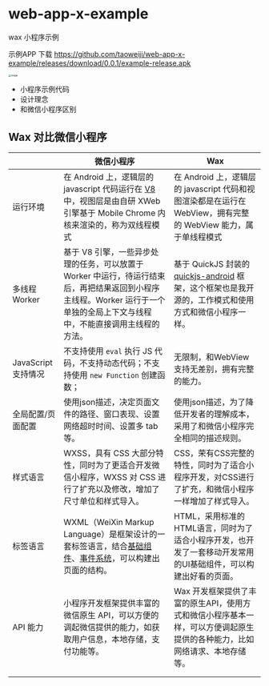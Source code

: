 # web-app-x-example
wax 小程序示例

示例APP 下载 https://github.com/taoweiji/web-app-x-example/releases/download/0.0.1/example-release.apk

<img src="https://user-images.githubusercontent.com/3044176/120747848-5af66300-c534-11eb-926a-0a1fb2cfdffa.png" alt="image" style="zoom:33%;" />


- 小程序示例代码
- 设计理念
- 和微信小程序区别



## Wax 对比微信小程序

|                     | 微信小程序                                                   | Wax                                                          |
| ------------------- | ------------------------------------------------------------ | ------------------------------------------------------------ |
| 运行环境            | 在 Android 上，逻辑层的 javascript 代码运行在 [V8](https://developers.google.com/v8/) 中，视图层是由自研 XWeb 引擎基于 Mobile Chrome 内核来渲染的，称为双线程模式 | 在 Android 上，逻辑层的 javascript 代码和视图渲染都是在运行在 WebView，拥有完整的 WebView 能力，属于单线程模式 |
| 多线程 Worker       | 基于 V8 引擎，一些异步处理的任务，可以放置于 Worker 中运行，待运行结束后，再把结果返回到小程序主线程。Worker 运行于一个单独的全局上下文与线程中，不能直接调用主线程的方法。 | 基于 QuickJS 封装的 [quickjs-android](https://github.com/taoweiji/quickjs-android) 框架，这个框架也是我开源的，工作模式和使用方式和微信小程序一样。 |
| JavaScript 支持情况 | 不支持使用 `eval` 执行 JS 代码，不支持动态代码；不支持使用 `new Function` 创建函数； | 无限制，和WebView支持无差别，拥有完整的能力。                |
| 全局配置/页面配置   | 使用json描述，决定页面文件的路径、窗口表现、设置网络超时时间、设置多 tab 等。 | 使用json描述，为了降低开发者的理解成本，采用了和微信小程序完全相同的描述规则。 |
| 样式语言            | WXSS，具有 CSS 大部分特性，同时为了更适合开发微信小程序，WXSS 对 CSS 进行了扩充以及修改，增加了尺寸单位和样式导入。 | CSS，荣有CSS完整的特性，同时为了适合小程序开发，对CSS进行了扩充，和微信小程序一样增加了样式导入。 |
| 标签语言            | WXML（WeiXin Markup Language）是框架设计的一套标签语言，结合[基础组件](https://developers.weixin.qq.com/miniprogram/dev/component/)、[事件系统](https://developers.weixin.qq.com/miniprogram/dev/framework/view/wxml/event.html)，可以构建出页面的结构。 | HTML，采用标准的HTML语言，同时为了适合小程序开发，也开发了一套移动开发常用的UI基础组件，可以构建出好看的页面。 |
| API 能力            | 小程序开发框架提供丰富的微信原生 API，可以方便的调起微信提供的能力，如获取用户信息，本地存储，支付功能等。 | Wax 开发框架提供了丰富的原生API，使用方式和微信小程序基本一样，可以方便调起原生提供的各种能力，比如网络请求、本地存储等。 |
|                     |                                                              |                                                              |
|                     |                                                              |                                                              |












